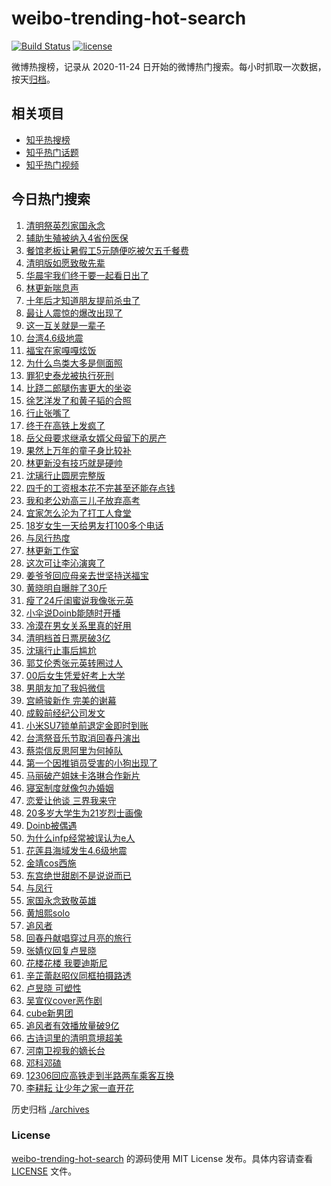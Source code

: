 # weibo-trending-hot-search

[![Build Status](https://github.com/justjavac/weibo-trending-hot-search/workflows/ci/badge.svg?branch=master)](https://github.com/justjavac/weibo-trending-hot-search/actions)
[![license](https://img.shields.io/github/license/justjavac/weibo-trending-hot-search)](https://github.com/justjavac/weibo-trending-hot-search/blob/master/LICENSE)

微博热搜榜，记录从 2020-11-24 日开始的微博热门搜索。每小时抓取一次数据，按天[归档](./archives)。

## 相关项目

- [知乎热搜榜](https://github.com/justjavac/zhihu-trending-top-search)
- [知乎热门话题](https://github.com/justjavac/zhihu-trending-hot-questions)
- [知乎热门视频](https://github.com/justjavac/zhihu-trending-hot-video)

## 今日热门搜索

<!-- BEGIN -->
<!-- 最后更新时间 Fri Apr 05 2024 06:12:11 GMT+0800 (China Standard Time) -->

1. [清明祭英烈家国永念](https://s.weibo.com//weibo?q=%23%E6%B8%85%E6%98%8E%E7%A5%AD%E8%8B%B1%E7%83%88%E5%AE%B6%E5%9B%BD%E6%B0%B8%E5%BF%B5%23&Refer=new_time)
1. [辅助生殖被纳入4省份医保](https://s.weibo.com//weibo?q=%23%E8%BE%85%E5%8A%A9%E7%94%9F%E6%AE%96%E8%A2%AB%E7%BA%B3%E5%85%A54%E7%9C%81%E4%BB%BD%E5%8C%BB%E4%BF%9D%23&t=31&band_rank=22&Refer=top)
1. [餐馆老板让暑假工5元随便吃被欠五千餐费](https://s.weibo.com//weibo?q=%23%E9%A4%90%E9%A6%86%E8%80%81%E6%9D%BF%E8%AE%A9%E6%9A%91%E5%81%87%E5%B7%A55%E5%85%83%E9%9A%8F%E4%BE%BF%E5%90%83%E8%A2%AB%E6%AC%A0%E4%BA%94%E5%8D%83%E9%A4%90%E8%B4%B9%23&t=31&band_rank=7&Refer=top)
1. [清明版如愿致敬先辈](https://s.weibo.com//weibo?q=%23%E6%B8%85%E6%98%8E%E7%89%88%E5%A6%82%E6%84%BF%E8%87%B4%E6%95%AC%E5%85%88%E8%BE%88%23&t=31&band_rank=3&Refer=top)
1. [华晨宇我们终于要一起看日出了](https://s.weibo.com//weibo?q=%23%E5%8D%8E%E6%99%A8%E5%AE%87%E6%88%91%E4%BB%AC%E7%BB%88%E4%BA%8E%E8%A6%81%E4%B8%80%E8%B5%B7%E7%9C%8B%E6%97%A5%E5%87%BA%E4%BA%86%23&t=31&band_rank=5&Refer=top)
1. [林更新喘息声](https://s.weibo.com//weibo?q=%23%E6%9E%97%E6%9B%B4%E6%96%B0%E5%96%98%E6%81%AF%E5%A3%B0%23&t=31&band_rank=18&Refer=top)
1. [十年后才知道朋友提前杀虫了](https://s.weibo.com//weibo?q=%E5%8D%81%E5%B9%B4%E5%90%8E%E6%89%8D%E7%9F%A5%E9%81%93%E6%9C%8B%E5%8F%8B%E6%8F%90%E5%89%8D%E6%9D%80%E8%99%AB%E4%BA%86&t=31&band_rank=28&Refer=top)
1. [最让人震惊的爆改出现了](https://s.weibo.com//weibo?q=%23%E6%9C%80%E8%AE%A9%E4%BA%BA%E9%9C%87%E6%83%8A%E7%9A%84%E7%88%86%E6%94%B9%E5%87%BA%E7%8E%B0%E4%BA%86%23&t=31&band_rank=14&Refer=top)
1. [这一互关就是一辈子](https://s.weibo.com//weibo?q=%E8%BF%99%E4%B8%80%E4%BA%92%E5%85%B3%E5%B0%B1%E6%98%AF%E4%B8%80%E8%BE%88%E5%AD%90&t=31&band_rank=1&Refer=top)
1. [台湾4.6级地震](https://s.weibo.com//weibo?q=%E5%8F%B0%E6%B9%BE4.6%E7%BA%A7%E5%9C%B0%E9%9C%87&t=31&band_rank=13&Refer=top)
1. [福宝在家嘎嘎炫饭](https://s.weibo.com//weibo?q=%23%E7%A6%8F%E5%AE%9D%E5%9C%A8%E5%AE%B6%E5%98%8E%E5%98%8E%E7%82%AB%E9%A5%AD%23&t=31&band_rank=10&Refer=top)
1. [为什么鸟类大多是侧面照](https://s.weibo.com//weibo?q=%23%E4%B8%BA%E4%BB%80%E4%B9%88%E9%B8%9F%E7%B1%BB%E5%A4%A7%E5%A4%9A%E6%98%AF%E4%BE%A7%E9%9D%A2%E7%85%A7%23&t=31&band_rank=37&Refer=top)
1. [罪犯史泰龙被执行死刑](https://s.weibo.com//weibo?q=%23%E7%BD%AA%E7%8A%AF%E5%8F%B2%E6%B3%B0%E9%BE%99%E8%A2%AB%E6%89%A7%E8%A1%8C%E6%AD%BB%E5%88%91%23&t=31&band_rank=25&Refer=top)
1. [比跷二郎腿伤害更大的坐姿](https://s.weibo.com//weibo?q=%23%E6%AF%94%E8%B7%B7%E4%BA%8C%E9%83%8E%E8%85%BF%E4%BC%A4%E5%AE%B3%E6%9B%B4%E5%A4%A7%E7%9A%84%E5%9D%90%E5%A7%BF%23&t=31&band_rank=8&Refer=top)
1. [徐艺洋发了和黄子韬的合照](https://s.weibo.com//weibo?q=%23%E5%BE%90%E8%89%BA%E6%B4%8B%E5%8F%91%E4%BA%86%E5%92%8C%E9%BB%84%E5%AD%90%E9%9F%AC%E7%9A%84%E5%90%88%E7%85%A7%23&t=31&band_rank=2&Refer=top)
1. [行止张嘴了](https://s.weibo.com//weibo?q=%E8%A1%8C%E6%AD%A2%E5%BC%A0%E5%98%B4%E4%BA%86&t=31&band_rank=12&Refer=top)
1. [终于在高铁上发疯了](https://s.weibo.com//weibo?q=%23%E7%BB%88%E4%BA%8E%E5%9C%A8%E9%AB%98%E9%93%81%E4%B8%8A%E5%8F%91%E7%96%AF%E4%BA%86%23&t=31&band_rank=5&Refer=top)
1. [岳父母要求继承女婿父母留下的房产](https://s.weibo.com//weibo?q=%23%E5%B2%B3%E7%88%B6%E6%AF%8D%E8%A6%81%E6%B1%82%E7%BB%A7%E6%89%BF%E5%A5%B3%E5%A9%BF%E7%88%B6%E6%AF%8D%E7%95%99%E4%B8%8B%E7%9A%84%E6%88%BF%E4%BA%A7%23&t=31&band_rank=15&Refer=top)
1. [果然上万年的童子身比较补](https://s.weibo.com//weibo?q=%E6%9E%9C%E7%84%B6%E4%B8%8A%E4%B8%87%E5%B9%B4%E7%9A%84%E7%AB%A5%E5%AD%90%E8%BA%AB%E6%AF%94%E8%BE%83%E8%A1%A5&t=31&band_rank=23&Refer=top)
1. [林更新没有技巧就是硬帅](https://s.weibo.com//weibo?q=%23%E6%9E%97%E6%9B%B4%E6%96%B0%E6%B2%A1%E6%9C%89%E6%8A%80%E5%B7%A7%E5%B0%B1%E6%98%AF%E7%A1%AC%E5%B8%85%23&t=31&band_rank=25&Refer=top)
1. [沈璃行止圆房完整版](https://s.weibo.com//weibo?q=%23%E6%B2%88%E7%92%83%E8%A1%8C%E6%AD%A2%E5%9C%86%E6%88%BF%E5%AE%8C%E6%95%B4%E7%89%88%23&t=31&band_rank=11&Refer=top)
1. [四千的工资根本花不完甚至还能存点钱](https://s.weibo.com//weibo?q=%23%E5%9B%9B%E5%8D%83%E7%9A%84%E5%B7%A5%E8%B5%84%E6%A0%B9%E6%9C%AC%E8%8A%B1%E4%B8%8D%E5%AE%8C%E7%94%9A%E8%87%B3%E8%BF%98%E8%83%BD%E5%AD%98%E7%82%B9%E9%92%B1%23&t=31&band_rank=21&Refer=top)
1. [我和老公劝高三儿子放弃高考](https://s.weibo.com//weibo?q=%23%E6%88%91%E5%92%8C%E8%80%81%E5%85%AC%E5%8A%9D%E9%AB%98%E4%B8%89%E5%84%BF%E5%AD%90%E6%94%BE%E5%BC%83%E9%AB%98%E8%80%83%23&t=31&band_rank=30&Refer=top)
1. [宜家怎么沦为了打工人食堂](https://s.weibo.com//weibo?q=%23%E5%AE%9C%E5%AE%B6%E6%80%8E%E4%B9%88%E6%B2%A6%E4%B8%BA%E4%BA%86%E6%89%93%E5%B7%A5%E4%BA%BA%E9%A3%9F%E5%A0%82%23&t=31&band_rank=41&Refer=top)
1. [18岁女生一天给男友打100多个电话](https://s.weibo.com//weibo?q=%2318%E5%B2%81%E5%A5%B3%E7%94%9F%E4%B8%80%E5%A4%A9%E7%BB%99%E7%94%B7%E5%8F%8B%E6%89%93100%E5%A4%9A%E4%B8%AA%E7%94%B5%E8%AF%9D%23&t=31&band_rank=4&Refer=top)
1. [与凤行热度](https://s.weibo.com//weibo?q=%E4%B8%8E%E5%87%A4%E8%A1%8C%E7%83%AD%E5%BA%A6&t=31&band_rank=17&Refer=top)
1. [林更新工作室](https://s.weibo.com//weibo?q=%E6%9E%97%E6%9B%B4%E6%96%B0%E5%B7%A5%E4%BD%9C%E5%AE%A4&t=31&band_rank=9&Refer=top)
1. [这次可让李沁演爽了](https://s.weibo.com//weibo?q=%E8%BF%99%E6%AC%A1%E5%8F%AF%E8%AE%A9%E6%9D%8E%E6%B2%81%E6%BC%94%E7%88%BD%E4%BA%86&t=31&band_rank=20&Refer=top)
1. [姜爷爷回应母亲去世坚持送福宝](https://s.weibo.com//weibo?q=%23%E5%A7%9C%E7%88%B7%E7%88%B7%E5%9B%9E%E5%BA%94%E6%AF%8D%E4%BA%B2%E5%8E%BB%E4%B8%96%E5%9D%9A%E6%8C%81%E9%80%81%E7%A6%8F%E5%AE%9D%23&t=31&band_rank=35&Refer=top)
1. [黄晓明自曝胖了30斤](https://s.weibo.com//weibo?q=%23%E9%BB%84%E6%99%93%E6%98%8E%E8%87%AA%E6%9B%9D%E8%83%96%E4%BA%8630%E6%96%A4%23&t=31&band_rank=49&Refer=top)
1. [瘦了24斤闺蜜说我像张元英](https://s.weibo.com//weibo?q=%23%E7%98%A6%E4%BA%8624%E6%96%A4%E9%97%BA%E8%9C%9C%E8%AF%B4%E6%88%91%E5%83%8F%E5%BC%A0%E5%85%83%E8%8B%B1%23&t=31&band_rank=24&Refer=top)
1. [小伞说Doinb能随时开播](https://s.weibo.com//weibo?q=%23%E5%B0%8F%E4%BC%9E%E8%AF%B4Doinb%E8%83%BD%E9%9A%8F%E6%97%B6%E5%BC%80%E6%92%AD%23&t=31&band_rank=14&Refer=top)
1. [冷漠在男女关系里真的好用](https://s.weibo.com//weibo?q=%23%E5%86%B7%E6%BC%A0%E5%9C%A8%E7%94%B7%E5%A5%B3%E5%85%B3%E7%B3%BB%E9%87%8C%E7%9C%9F%E7%9A%84%E5%A5%BD%E7%94%A8%23&t=31&band_rank=34&Refer=top)
1. [清明档首日票房破3亿](https://s.weibo.com//weibo?q=%23%E6%B8%85%E6%98%8E%E6%A1%A3%E9%A6%96%E6%97%A5%E7%A5%A8%E6%88%BF%E7%A0%B43%E4%BA%BF%23&t=31&band_rank=33&Refer=top)
1. [沈璃行止事后尴尬](https://s.weibo.com//weibo?q=%23%E6%B2%88%E7%92%83%E8%A1%8C%E6%AD%A2%E4%BA%8B%E5%90%8E%E5%B0%B4%E5%B0%AC%23&t=31&band_rank=37&Refer=top)
1. [郭艾伦秀张元英转圈过人](https://s.weibo.com//weibo?q=%23%E9%83%AD%E8%89%BE%E4%BC%A6%E7%A7%80%E5%BC%A0%E5%85%83%E8%8B%B1%E8%BD%AC%E5%9C%88%E8%BF%87%E4%BA%BA%23&t=31&band_rank=29&Refer=top)
1. [00后女生凭爱好考上大学](https://s.weibo.com//weibo?q=%2300%E5%90%8E%E5%A5%B3%E7%94%9F%E5%87%AD%E7%88%B1%E5%A5%BD%E8%80%83%E4%B8%8A%E5%A4%A7%E5%AD%A6%23&t=31&band_rank=50&Refer=top)
1. [男朋友加了我妈微信](https://s.weibo.com//weibo?q=%23%E7%94%B7%E6%9C%8B%E5%8F%8B%E5%8A%A0%E4%BA%86%E6%88%91%E5%A6%88%E5%BE%AE%E4%BF%A1%23&t=31&band_rank=46&Refer=top)
1. [宫崎骏新作 完美的谢幕](https://s.weibo.com//weibo?q=%E5%AE%AB%E5%B4%8E%E9%AA%8F%E6%96%B0%E4%BD%9C%20%E5%AE%8C%E7%BE%8E%E7%9A%84%E8%B0%A2%E5%B9%95&t=31&band_rank=22&Refer=top)
1. [成毅前经纪公司发文](https://s.weibo.com//weibo?q=%23%E6%88%90%E6%AF%85%E5%89%8D%E7%BB%8F%E7%BA%AA%E5%85%AC%E5%8F%B8%E5%8F%91%E6%96%87%23&t=31&band_rank=36&Refer=top)
1. [小米SU7锁单前退定金即时到账](https://s.weibo.com//weibo?q=%23%E5%B0%8F%E7%B1%B3SU7%E9%94%81%E5%8D%95%E5%89%8D%E9%80%80%E5%AE%9A%E9%87%91%E5%8D%B3%E6%97%B6%E5%88%B0%E8%B4%A6%23&t=31&band_rank=26&Refer=top)
1. [台湾祭音乐节取消回春丹演出](https://s.weibo.com//weibo?q=%23%E5%8F%B0%E6%B9%BE%E7%A5%AD%E9%9F%B3%E4%B9%90%E8%8A%82%E5%8F%96%E6%B6%88%E5%9B%9E%E6%98%A5%E4%B8%B9%E6%BC%94%E5%87%BA%23&t=31&band_rank=32&Refer=top)
1. [蔡崇信反思阿里为何掉队](https://s.weibo.com//weibo?q=%23%E8%94%A1%E5%B4%87%E4%BF%A1%E5%8F%8D%E6%80%9D%E9%98%BF%E9%87%8C%E4%B8%BA%E4%BD%95%E6%8E%89%E9%98%9F%23&t=31&band_rank=42&Refer=top)
1. [第一个因推销员受害的小狗出现了](https://s.weibo.com//weibo?q=%E7%AC%AC%E4%B8%80%E4%B8%AA%E5%9B%A0%E6%8E%A8%E9%94%80%E5%91%98%E5%8F%97%E5%AE%B3%E7%9A%84%E5%B0%8F%E7%8B%97%E5%87%BA%E7%8E%B0%E4%BA%86&t=31&band_rank=46&Refer=top)
1. [马丽破产姐妹卡洛琳合作新片](https://s.weibo.com//weibo?q=%23%E9%A9%AC%E4%B8%BD%E7%A0%B4%E4%BA%A7%E5%A7%90%E5%A6%B9%E5%8D%A1%E6%B4%9B%E7%90%B3%E5%90%88%E4%BD%9C%E6%96%B0%E7%89%87%23&t=31&band_rank=16&Refer=top)
1. [寝室制度就像包办婚姻](https://s.weibo.com//weibo?q=%23%E5%AF%9D%E5%AE%A4%E5%88%B6%E5%BA%A6%E5%B0%B1%E5%83%8F%E5%8C%85%E5%8A%9E%E5%A9%9A%E5%A7%BB%23&t=31&band_rank=45&Refer=top)
1. [恋爱让他谈 三界我来守](https://s.weibo.com//weibo?q=%E6%81%8B%E7%88%B1%E8%AE%A9%E4%BB%96%E8%B0%88%20%E4%B8%89%E7%95%8C%E6%88%91%E6%9D%A5%E5%AE%88&t=31&band_rank=26&Refer=top)
1. [20多岁大学生为21岁烈士画像](https://s.weibo.com//weibo?q=%2320%E5%A4%9A%E5%B2%81%E5%A4%A7%E5%AD%A6%E7%94%9F%E4%B8%BA21%E5%B2%81%E7%83%88%E5%A3%AB%E7%94%BB%E5%83%8F%23&t=31&band_rank=43&Refer=top)
1. [Doinb被偶遇](https://s.weibo.com//weibo?q=%23Doinb%E8%A2%AB%E5%81%B6%E9%81%87%23&t=31&band_rank=44&Refer=top)
1. [为什么infp经常被误认为e人](https://s.weibo.com//weibo?q=%23%E4%B8%BA%E4%BB%80%E4%B9%88infp%E7%BB%8F%E5%B8%B8%E8%A2%AB%E8%AF%AF%E8%AE%A4%E4%B8%BAe%E4%BA%BA%23&t=31&band_rank=39&Refer=top)
1. [花莲县海域发生4.6级地震](https://s.weibo.com//weibo?q=%23%E8%8A%B1%E8%8E%B2%E5%8E%BF%E6%B5%B7%E5%9F%9F%E5%8F%91%E7%94%9F4.6%E7%BA%A7%E5%9C%B0%E9%9C%87%23&t=31&band_rank=30&Refer=top)
1. [金靖cos西施](https://s.weibo.com//weibo?q=%23%E9%87%91%E9%9D%96cos%E8%A5%BF%E6%96%BD%23&t=31&band_rank=43&Refer=top)
1. [东宫绝世甜剧不是说说而已](https://s.weibo.com//weibo?q=%E4%B8%9C%E5%AE%AB%E7%BB%9D%E4%B8%96%E7%94%9C%E5%89%A7%E4%B8%8D%E6%98%AF%E8%AF%B4%E8%AF%B4%E8%80%8C%E5%B7%B2&t=31&band_rank=6&Refer=top)
1. [与凤行](https://s.weibo.com//weibo?q=%E4%B8%8E%E5%87%A4%E8%A1%8C&t=31&band_rank=46&Refer=top)
1. [家国永念致敬英雄](https://s.weibo.com//weibo?q=%23%E5%AE%B6%E5%9B%BD%E6%B0%B8%E5%BF%B5%E8%87%B4%E6%95%AC%E8%8B%B1%E9%9B%84%23&Refer=new_time)
1. [黄旭熙solo](https://s.weibo.com//weibo?q=%E9%BB%84%E6%97%AD%E7%86%99solo&t=31&band_rank=29&Refer=top)
1. [追风者](https://s.weibo.com//weibo?q=%E8%BF%BD%E9%A3%8E%E8%80%85&t=31&band_rank=43&Refer=top)
1. [回春丹献唱穿过月亮的旅行](https://s.weibo.com//weibo?q=%23%E5%9B%9E%E6%98%A5%E4%B8%B9%E7%8C%AE%E5%94%B1%E7%A9%BF%E8%BF%87%E6%9C%88%E4%BA%AE%E7%9A%84%E6%97%85%E8%A1%8C%23&t=31&band_rank=35&Refer=top)
1. [张婧仪回复卢昱晓](https://s.weibo.com//weibo?q=%23%E5%BC%A0%E5%A9%A7%E4%BB%AA%E5%9B%9E%E5%A4%8D%E5%8D%A2%E6%98%B1%E6%99%93%23&t=31&band_rank=38&Refer=top)
1. [花楼花楼 我要迪斯尼](https://s.weibo.com//weibo?q=%E8%8A%B1%E6%A5%BC%E8%8A%B1%E6%A5%BC%20%E6%88%91%E8%A6%81%E8%BF%AA%E6%96%AF%E5%B0%BC&t=31&band_rank=19&Refer=top)
1. [辛芷蕾赵昭仪同框拍摄路透](https://s.weibo.com//weibo?q=%23%E8%BE%9B%E8%8A%B7%E8%95%BE%E8%B5%B5%E6%98%AD%E4%BB%AA%E5%90%8C%E6%A1%86%E6%8B%8D%E6%91%84%E8%B7%AF%E9%80%8F%23&t=31&band_rank=27&Refer=top)
1. [卢昱晓 可塑性](https://s.weibo.com//weibo?q=%E5%8D%A2%E6%98%B1%E6%99%93%20%E5%8F%AF%E5%A1%91%E6%80%A7&t=31&band_rank=33&Refer=top)
1. [吴宣仪cover恶作剧](https://s.weibo.com//weibo?q=%23%E5%90%B4%E5%AE%A3%E4%BB%AAcover%E6%81%B6%E4%BD%9C%E5%89%A7%23&t=31&band_rank=38&Refer=top)
1. [cube新男团](https://s.weibo.com//weibo?q=cube%E6%96%B0%E7%94%B7%E5%9B%A2&t=31&band_rank=31&Refer=top)
1. [追风者有效播放量破9亿](https://s.weibo.com//weibo?q=%23%E8%BF%BD%E9%A3%8E%E8%80%85%E6%9C%89%E6%95%88%E6%92%AD%E6%94%BE%E9%87%8F%E7%A0%B49%E4%BA%BF%23&t=31&band_rank=48&Refer=top)
1. [古诗词里的清明意境超美](https://s.weibo.com//weibo?q=%23%E5%8F%A4%E8%AF%97%E8%AF%8D%E9%87%8C%E7%9A%84%E6%B8%85%E6%98%8E%E6%84%8F%E5%A2%83%E8%B6%85%E7%BE%8E%23&t=31&band_rank=3&Refer=top)
1. [河南卫视我的嫡长台](https://s.weibo.com//weibo?q=%E6%B2%B3%E5%8D%97%E5%8D%AB%E8%A7%86%E6%88%91%E7%9A%84%E5%AB%A1%E9%95%BF%E5%8F%B0&t=31&band_rank=40&Refer=top)
1. [邓科邓磕](https://s.weibo.com//weibo?q=%23%E9%82%93%E7%A7%91%E9%82%93%E7%A3%95%23&t=31&band_rank=42&Refer=top)
1. [12306回应高铁走到半路两车乘客互换](https://s.weibo.com//weibo?q=%2312306%E5%9B%9E%E5%BA%94%E9%AB%98%E9%93%81%E8%B5%B0%E5%88%B0%E5%8D%8A%E8%B7%AF%E4%B8%A4%E8%BD%A6%E4%B9%98%E5%AE%A2%E4%BA%92%E6%8D%A2%23&t=31&band_rank=45&Refer=top)
1. [李耕耘 让少年之家一直开花](https://s.weibo.com//weibo?q=%E6%9D%8E%E8%80%95%E8%80%98%20%E8%AE%A9%E5%B0%91%E5%B9%B4%E4%B9%8B%E5%AE%B6%E4%B8%80%E7%9B%B4%E5%BC%80%E8%8A%B1&t=31&band_rank=47&Refer=top)

<!-- END -->

历史归档 [./archives](./archives)

### License

[weibo-trending-hot-search](https://github.com/justjavac/weibo-trending-hot-search) 的源码使用 MIT License
发布。具体内容请查看 [LICENSE](./LICENSE) 文件。
